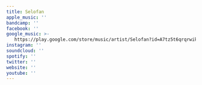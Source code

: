 ```yaml
---
title: Selofan
apple_music: ''
bandcamp: ''
facebook: ''
google_music: >-
   https://play.google.com/store/music/artist/Selofan?id=A7tz5t6qrqrwikpe3eujtxkk75u
instagram: ''
soundcloud: ''
spotify: ''
twitter: ''
website: ''
youtube: ''
---
```

